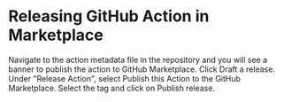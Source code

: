 # Releasing GitHub Action in Marketplace

Navigate to the action metadata file in the repository and you will see a banner to publish the action to GitHub Marketplace. Click Draft a release.
Under "Release Action", select Publish this Action to the GitHub Marketplace. Select the tag and click on Publish release.